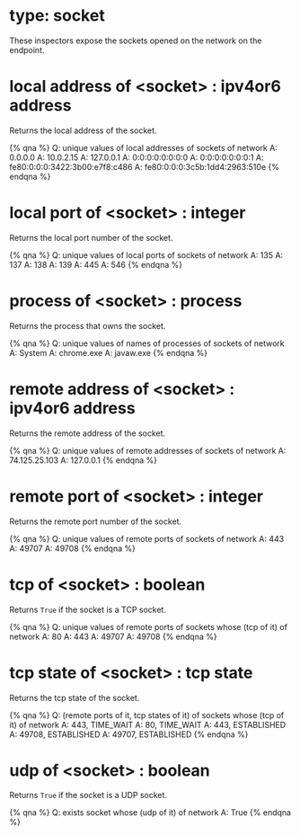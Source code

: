 # type: socket

These inspectors expose the sockets opened on the network on the endpoint.

# local address of &lt;socket&gt; : ipv4or6 address

Returns the local address of the socket.

{% qna %}
Q: unique values of local addresses of sockets of network
A: 0.0.0.0
A: 10.0.2.15
A: 127.0.0.1
A: 0:0:0:0:0:0:0:0
A: 0:0:0:0:0:0:0:1
A: fe80:0:0:0:3422:3b00:e7f8:c486
A: fe80:0:0:0:3c5b:1dd4:2963:510e
{% endqna %}

# local port of &lt;socket&gt; : integer

Returns the local port number of the socket.

{% qna %}
Q: unique values of local ports of sockets of network
A: 135
A: 137
A: 138
A: 139
A: 445
A: 546
{% endqna %}

# process of &lt;socket&gt; : process

Returns the process that owns the socket.

{% qna %}
Q: unique values of names of processes of sockets of network
A: System
A: chrome.exe
A: javaw.exe
{% endqna %}

# remote address of &lt;socket&gt; : ipv4or6 address

Returns the remote address of the socket.

{% qna %}
Q: unique values of remote addresses of sockets of network
A: 74.125.25.103
A: 127.0.0.1
{% endqna %}

# remote port of &lt;socket&gt; : integer

Returns the remote port number of the socket.

{% qna %}
Q: unique values of remote ports of sockets of network
A: 443
A: 49707
A: 49708
{% endqna %}

# tcp of &lt;socket&gt; : boolean

Returns `True` if the socket is a TCP socket.

{% qna %}
Q: unique values of remote ports of sockets whose (tcp of it) of network
A: 80
A: 443
A: 49707
A: 49708
{% endqna %}

# tcp state of &lt;socket&gt; : tcp state

Returns the tcp state of the socket.

{% qna %}
Q: (remote ports of it, tcp states of it) of sockets whose (tcp of it) of network
A: 443, TIME_WAIT
A: 80, TIME_WAIT
A: 443, ESTABLISHED
A: 49708, ESTABLISHED
A: 49707, ESTABLISHED
{% endqna %}

# udp of &lt;socket&gt; : boolean

Returns `True` if the socket is a UDP socket.

{% qna %}
Q: exists socket whose (udp of it) of network
A: True
{% endqna %}
